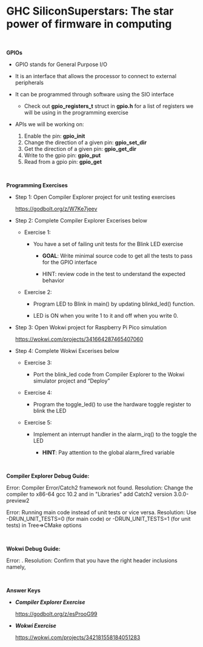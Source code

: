 # GHC SiliconSuperstars: The star power of firmware in computing

<br>

**GPIOs**
* GPIO stands for General Purpose I/O
* It is an interface that allows the processor to connect to external peripherals
* It can be programmed through software using the SIO interface
  * Check out **gpio_registers_t** struct in **gpio.h** for a list of registers we will be using in the programming exercise

* APIs we will be working on:

  1. Enable the pin: 									     **gpio_init**
  1. Change the direction of a given pin: 	**gpio_set_dir**
  1. Get the direction of a given pin: 		**gpio_get_dir**
  1. Write to the gpio pin: 							 **gpio_put**
  1. Read from a gpio pin: 							  **gpio_get**

<br>

**Programming Exercises**

* Step 1: Open Compiler Explorer project for unit testing exercises

  https://godbolt.org/z/W7Ke7jeev


* Step 2: Complete Compiler Explorer Excerises below

  * Exercise 1:

    * You have a set of failing unit tests for the Blink LED exercise

      * **GOAL**: Write minimal source code to get all the tests to pass for the GPIO interface

      * HINT: review code in the test to understand the expected behavior


  * Exercise 2: 

    * Program LED to Blink in main() by updating blinkd_led() function.

    * LED is ON when you write 1 to it and off when you write 0.


* Step 3: Open Wokwi project for Raspberry Pi Pico simulation

  https://wokwi.com/projects/341664287465407060


* Step 4: Complete Wokwi Excerises below

  * Exercise 3:

    * Port the blink_led code from Compiler Explorer to the Wokwi simulator project and “Deploy”


  * Exercise 4:

    * Program the toggle_led() to use the hardware toggle register to blink the LED


  * Exercise 5:

    * Implement an interrupt handler in the alarm_irq() to the toggle the LED

      * **HINT**: Pay attention to the global alarm_fired variable

<br>

**Compiler Explorer Debug Guide:**

Error: Compiler Error/Catch2 framework not found. 
Resolution: Change the compiler to x86-64 gcc 10.2 and in "Libraries" add Catch2 version 3.0.0-preview2

Error: Running main code instead of unit tests or vice versa. 
Resolution: Use -DRUN_UNIT_TESTS=0 (for main code) or -DRUN_UNIT_TESTS=1 (for unit tests) in Tree=>CMake options

<br>

**Wokwi Debug Guide:**

Error: .
Resolution: Confirm that you have the right header inclusions namely, 

<br>

**Answer Keys**

  * ***Compiler Explorer Exercise***
  
    https://godbolt.org/z/esProoG99

  * ***Wokwi Exercise***
  
    https://wokwi.com/projects/342181558184051283
